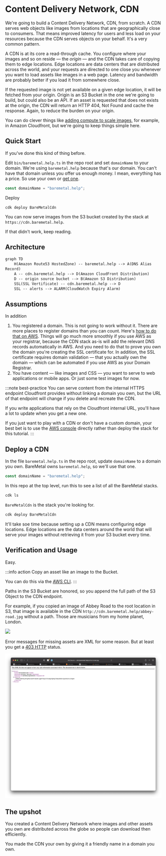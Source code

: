 # Content Delivery Network, CDN

We're going to build a Content Delivery Network, CDN, from scratch. A CDN serves web objects like images from locations that are geographically close to consumers. That means improved latency for users and less load on your resources because the CDN serves objects on your behalf. It's a very common pattern.

A CDN is at its core a read-through cache. You configure where your images and so on reside — the _origin_ — and the CDN takes care of copying them to edge locations. Edge locations are data centers that are distributed across the world, and your requests are directed to one close you whenever you want to load assets like images in a web page. Latency and bandwidth are probably better if you load it from somewhere close.

If the requested image is not yet available on a given edge location, it will be fetched from your origin. Origin is an S3 Bucket in the one we're going to build, but could also be an API. If an asset is requested that does not exists at the origin, the CDN will return an HTTP 404, Not Found and cache the response. Again, to reduce the burden on your origin.

You can do clever things like [adding compute to scale images](https://aws.amazon.com/blogs/networking-and-content-delivery/resizing-images-with-amazon-cloudfront-lambdaedge-aws-cdn-blog/), for example, in Amazon Cloudfront, but we're going to keep things simple here.

## Quick Start

If you've done this kind of thing before.

Edit `bin/baremetal.help.ts` in the repo root and set `domainName` to your domain. We're using `baremetal.help` because that's our domain. You can't have that domain unless you offer us enough money. I mean, everything has a price. So use your own or [get one](https://docs.aws.amazon.com/Route53/latest/DeveloperGuide/domain-register.html).

```ts
const domainName = "baremetal.help";
```

Deploy

```shell
cdk deploy BareMetalCdn
```

You can now serve images from the S3 bucket created by the stack at `https://cdn.baremetal.help`.

If that didn't work, keep reading.

## Architecture

```mermaid
graph TD
    H(Amazon Route53 HostedZone) -- baremetal.help --> A(DNS Alias Record)
    A -- cdn.baremetal.help --> D(Amazon CloudFront Distribution)
    D -- origin source bucket --> B(Amazon S3 Distribution)
    SSL(SSL Vertificate) -- cdn.baremetal.help --> D
    SSL -- alerts --> ALARM(CloudWatch Expiry Alarm)
```

## Assumptions

In addition

1. You registered a domain. This is not going to work without it. There are more places to register domains than you can count. Here's [how to do that on AWS](https://docs.aws.amazon.com/Route53/latest/DeveloperGuide/domain-register.html). Things will go much more smoothly if you use AWS as your registrar, because the CDN stack as-is will add the relevant DNS records automatically in AWS. And you need to do that to prove you own the domain you're creating the SSL certificate for. In addition, the SSL certificate requires domain validation — that you actually own the domain — which can be automated if you use AWS as your Domain Registrar.
2. You have content — like images and CSS — you want to serve to web applications or mobile apps. Or just some test images for now.

:::note best-practice
You can serve content from the internal HTTPS endpoint Cloudfront provides without linking a domain you own, but the URL of that endpoint will change if you delete and recreate the CDN.

If you write applications that rely on the Cloudfront internal URL, you'll have a lot to update when you get a new one.

If you just want to play with a CDN or don't have a custom domain, your best bet is to use the [AWS console](https://aws.amazon.com/cloudfront/) directly rather than deploy the stack for this tutorial.
:::

## Deploy a CDN

In the file `baremetal.help.ts` in the repo root, update `domainName` to a domain you own. BareMetal owns `baremetal.help`, so we'll use that one.

```ts
const domainName = "baremetal.help";
```

In this repo at the top level, run this to see a list of all the BareMetal stacks.

```bash
cdk ls
```

`BareMetalCdn` is the stack you're looking for.

```bash
cdk deploy BareMetalCdn
```

It'll take soe time because setting up a CDN means configuring edge locations. Edge locations are the data centers around the world that will serve your images without retrieving it from your S3 bucket every time.

## Verification and Usage

Easy.

:::info action
Copy an asset like an image to the Bucket.

You can do this via the [AWS CLI](https://awscli.amazonaws.com/v2/documentation/api/latest/reference/s3/cp.html#examples).
:::

Paths in the S3 Bucket are honored, so you append the full path of the S3 Object to the CDN endpoint.

For example, if you copied an image of Abbey Road to the root location in S3, that image is available in the CDN `http://cdn.baremetal.help/abbey-road.jpg` without a path. Those are musicians from my home planet, London.

![](images/beatles.png)

Error messages for missing assets are XML for some reason. But at least you get a [403 HTTP](https://developer.mozilla.org/en-US/docs/Web/HTTP/Status/403) status.

![](images/cdn-403.png)

## The upshot

You created a Content Delivery Network where images and other assets you own are distributed across the globe so people can download then efficiently.

You made the CDN your own by giving it a friendly name in a domain you own.
